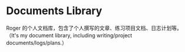 # Documents Library
Roger 的个人文档库，包含了个人撰写的文章、练习项目文档、日志计划等。（It's my document library, including writing/project documents/logs/plans.）
